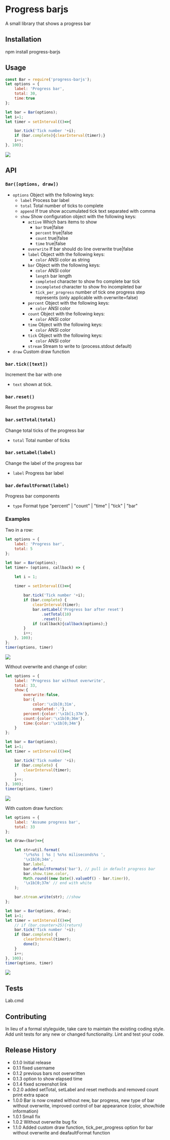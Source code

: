 Progress barjs
==============

A small library that shows a progress bar 

## Installation

  npm install progress-barjs

## Usage
```js
const Bar = require('progress-barjs');
let options = {
    label: 'Progress bar',
    total: 30,
    time:true
};

let bar = Bar(options);
let i=1;
let timer = setInterval(()=>{

    bar.tick('Tick number '+i);
    if (bar.complete){clearInterval(timer);}
    i++;
}, 100);
```
![](https://raw.githubusercontent.com/mickelindahl/progress-barjs/master/screenshots/example.PNG)
## API
### `Bar([options, draw])`

- `options` Object with the following keys:
    - `label` Process bar label
    - `total` Total number of ticks to complete
    - `append` If true show accumulated tick text separated with comma
    - `show` Show configuration object with the following keys:
       - `active` Which bars items to show
           - `bar` true|false
           - `percent` true|false
           - `count` true|false
           - `time` true|false
       - `overwrite` If bar should do line overwrite true|false
       - `label` Object with the following keys:
           - `color` ANSI color as string
       - `bar` Object with the following keys:
           - `color` ANSI color
           - `length` bar length
           - `completed` character to show fro complete bar tick
           - `incompleted` character to show fro incompleted bar
           - `tick_per_progress` number of tick one progress step represents (only applicable with overwrite=false)
       - `percent` Object with the following keys:
           - `color` ANSI color
       - `count` Object with the following keys:
           - `color` ANSI color
       - `time` Object with the following keys:
           - `color` ANSI color
       - `tick` Object with the following keys:
           - `color` ANSI color
       - `stream` Stream to write to (process.stdout default)
- `draw` Custom draw function

### `bar.tick([text])`
Increment the bar with one
- `text` shown at tick.

### `bar.reset()`
Reset the progress bar

### `bar.setTotal(total)`
Change total ticks of the progress bar
- `total` Total number of ticks

### `bar.setLabel(label)`
Change the label of the progress bar
- `label` Progress bar label

### `bar.defaultFormat(label)`
Progress bar components
- `type` Format type "percent" | "count" | "time" | "tick" | "bar"  

### Examples
Two in a row:
```js
let options = {
    label: 'Progress bar',
    total: 5
};

let bar = Bar(options);
let timer= (options, callback) => {

    let i = 1;

    timer = setInterval(()=>{
    
        bar.tick('Tick number '+i);
        if (bar.complete) {
            clearInterval(timer);
            bar.setLabel('Progress bar after reset')
                .setTotal(10)
                .reset();
            if (callback){callback(options);}
        }
        i++;
    }, 100);
};
timer(options, timer)
```
![](https://raw.githubusercontent.com/mickelindahl/progress-barjs/master/screenshots/example1.PNG)

Without overwrite and change of color:
```js
let options = {
    label: 'Progress bar without overwrite',
    total: 33,
    show:{
        overwrite:false,
        bar:{
            color:'\x1b[0;31m',
            completed:'.'},
        percent:{color:'\x1b[1;37m'},
        count:{color:'\x1b[0;36m'},
        time:{color:'\x1b[0;34m'}
    }
};

let bar = Bar(options);
let i=1;
let timer = setInterval(()=>{

    bar.tick('Tick number '+i);
    if (bar.complete) {
        clearInterval(timer);
    }
    i++;
}, 100);
timer(options, timer)
```
![](https://raw.githubusercontent.com/mickelindahl/progress-barjs/master/screenshots/example2.PNG)

With custom draw function:
```js
let options = {
    label: 'Assume progress bar',
    total: 33
};

let draw=(bar)=>{

    let str=util.format(
        '\r%s%s | %s | %s%s miliseconds%s ',
        '\x1b[0;34m',
        bar.label,
        bar.defaultFormats('bar'), // pull in default progress bar
        bar.show.time.color,
        Math.round((new Date().valueOf() - bar.timer)),
        '\x1b[0;37m' // end with white
    );

    bar.stream.write(str); //show
};

let bar = Bar(options, draw);
let i=1;
let timer = setInterval(()=>{
    // if (bar.counter>25){return}
    bar.tick('Tick number '+i);
    if (bar.complete) {
        clearInterval(timer);
        done();
    }
    i++;
}, 100);
timer(options, timer)
```
![](https://raw.githubusercontent.com/mickelindahl/progress-barjs/master/screenshots/example3.PNG)
## Tests

  Lab.cmd

## Contributing

In lieu of a formal styleguide, take care to maintain the existing coding style.
Add unit tests for any new or changed functionality. Lint and test your code.

## Release History

* 0.1.0 Initial release
* 0.1.1 fixed username
* 0.1.2 previous bars not overwritten
* 0.1.3 option to show elapsed time
* 0.1.4 fixed screenshot link
* 0.2.0 added setTotal, setLabel and reset methods and removed count print extra space
* 1.0.0 Bar is now created without new, bar progress, new type of bar without overwrite, improved control of bar appearance (color, show/hide information)  
* 1.0.1 Small fix
* 1.0.2 Without overwrite bug fix
* 1.1.0 Added custom draw function, tick_per_progress option for bar without overwrite and deafaultFormat function
